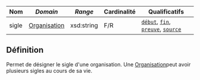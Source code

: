| **Nom** | ***Domain***                                            | ***Range*** | **Cardinalité** | **Qualificatifs**                                                                  |
| ------- | ------------------------------------------------------- | ----------- | --------------- | ---------------------------------------------------------------------------------- |
| sigle   | [Organisation](../Classes/Organisation/Organisation.md) | xsd:string  | F/R             | [`début`](début.md), [`fin`](fin.md), [`preuve`](preuve.md), [`source`](source.md) |

## Définition

Permet de désigner le sigle d'une organisation. Une [Organisation](../Classes/Organisation/Organisation.md)peut avoir plusieurs sigles au cours de sa vie.